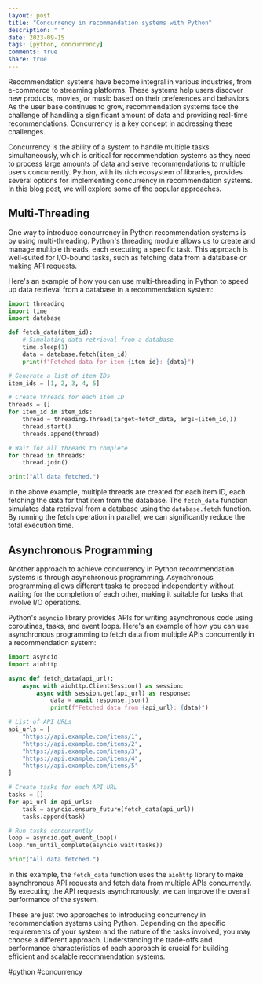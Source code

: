 ```yaml
---
layout: post
title: "Concurrency in recommendation systems with Python"
description: " "
date: 2023-09-15
tags: [python, concurrency]
comments: true
share: true
---
```


Recommendation systems have become integral in various industries, from e-commerce to streaming platforms. These systems help users discover new products, movies, or music based on their preferences and behaviors. As the user base continues to grow, recommendation systems face the challenge of handling a significant amount of data and providing real-time recommendations. Concurrency is a key concept in addressing these challenges.

Concurrency is the ability of a system to handle multiple tasks simultaneously, which is critical for recommendation systems as they need to process large amounts of data and serve recommendations to multiple users concurrently. Python, with its rich ecosystem of libraries, provides several options for implementing concurrency in recommendation systems. In this blog post, we will explore some of the popular approaches.

## Multi-Threading

One way to introduce concurrency in Python recommendation systems is by using multi-threading. Python's threading module allows us to create and manage multiple threads, each executing a specific task. This approach is well-suited for I/O-bound tasks, such as fetching data from a database or making API requests.

Here's an example of how you can use multi-threading in Python to speed up data retrieval from a database in a recommendation system:

```python
import threading
import time
import database

def fetch_data(item_id):
    # Simulating data retrieval from a database
    time.sleep(1)
    data = database.fetch(item_id)
    print(f"Fetched data for item {item_id}: {data}")

# Generate a list of item IDs
item_ids = [1, 2, 3, 4, 5]

# Create threads for each item ID
threads = []
for item_id in item_ids:
    thread = threading.Thread(target=fetch_data, args=(item_id,))
    thread.start()
    threads.append(thread)

# Wait for all threads to complete
for thread in threads:
    thread.join()

print("All data fetched.")
```

In the above example, multiple threads are created for each item ID, each fetching the data for that item from the database. The `fetch_data` function simulates data retrieval from a database using the `database.fetch` function. By running the fetch operation in parallel, we can significantly reduce the total execution time.

## Asynchronous Programming

Another approach to achieve concurrency in Python recommendation systems is through asynchronous programming. Asynchronous programming allows different tasks to proceed independently without waiting for the completion of each other, making it suitable for tasks that involve I/O operations.

Python's `asyncio` library provides APIs for writing asynchronous code using coroutines, tasks, and event loops. Here's an example of how you can use asynchronous programming to fetch data from multiple APIs concurrently in a recommendation system:

```python
import asyncio
import aiohttp

async def fetch_data(api_url):
    async with aiohttp.ClientSession() as session:
        async with session.get(api_url) as response:
            data = await response.json()
            print(f"Fetched data from {api_url}: {data}")

# List of API URLs
api_urls = [
    "https://api.example.com/items/1",
    "https://api.example.com/items/2",
    "https://api.example.com/items/3",
    "https://api.example.com/items/4",
    "https://api.example.com/items/5"
]

# Create tasks for each API URL
tasks = []
for api_url in api_urls:
    task = asyncio.ensure_future(fetch_data(api_url))
    tasks.append(task)

# Run tasks concurrently
loop = asyncio.get_event_loop()
loop.run_until_complete(asyncio.wait(tasks))

print("All data fetched.")
```

In this example, the `fetch_data` function uses the `aiohttp` library to make asynchronous API requests and fetch data from multiple APIs concurrently. By executing the API requests asynchronously, we can improve the overall performance of the system.

These are just two approaches to introducing concurrency in recommendation systems using Python. Depending on the specific requirements of your system and the nature of the tasks involved, you may choose a different approach. Understanding the trade-offs and performance characteristics of each approach is crucial for building efficient and scalable recommendation systems.

#python #concurrency